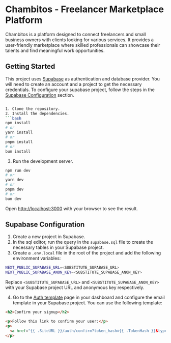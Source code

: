 # Chambitos - Freelancer Marketplace Platform

Chambitos is a platform designed to connect freelancers and small business owners with clients looking for various services. It provides a user-friendly marketplace where skilled professionals can showcase their talents and find meaningful work opportunities.

## Getting Started

This project uses [Supabase](https://supabase.io/) as authentication and database provider. You will need to create an account and a project to get the necessary credentials. To configure your supabase project, follow the steps in the [Supabase Configuration](#supabase-configuration) section.

```bash

1. Clone the repository.
2. Install the dependencies.
```bash
npm install
# or
yarn install
# or
pnpm install
# or
bun install
```

3. Run the development server.
```bash
npm run dev
# or
yarn dev
# or
pnpm dev
# or
bun dev
```

Open [http://localhost:3000](http://localhost:3000) with your browser to see the result.

## Supabase Configuration

1. Create a new project in Supabase.
2. In the sql editor, run the query in the `supabase.sql` file to create the necessary tables in your Supabase project.
3. Create a `.env.local` file in the root of the project and add the following environment variables:

```bash
NEXT_PUBLIC_SUPABASE_URL=<SUBSTITUTE_SUPABASE_URL>
NEXT_PUBLIC_SUPABASE_ANON_KEY=<SUBSTITUTE_SUPABASE_ANON_KEY>
```

Replace `<SUBSTITUTE_SUPABASE_URL>` and `<SUBSTITUTE_SUPABASE_ANON_KEY>` with your Supabase project URL and anonymous key respectively.

4. Go to the [Auth template](https://supabase.com/dashboard/project/_/auth/templates) page in your dashboard and configure the email template in your Supabase project.
You can use the following template:
```html
<h2>Confirm your signup</h2>

<p>Follow this link to confirm your user:</p>
<p>
  <a href="{{ .SiteURL }}/auth/confirm?token_hash={{ .TokenHash }}&type=signup">Confirm your mail</a>
</p>
```
